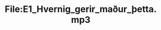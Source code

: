 ---
title: File:E1_Hvernig_gerir_maður_þetta.mp3
recording of: Hvernig gerir maður þetta?
reading speed: slow
speaker: E
license: CC0
---